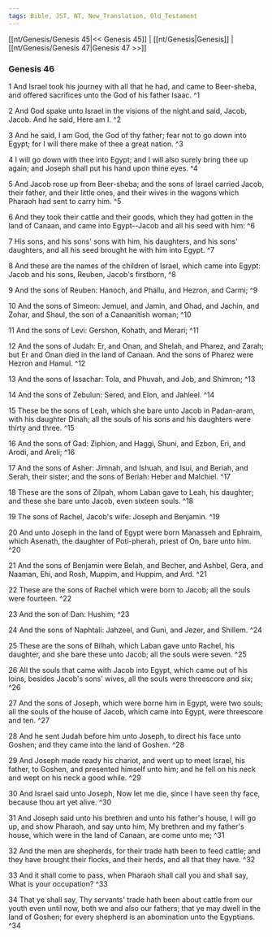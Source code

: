 ```yaml
---
tags: Bible, JST, NT, New_Translation, Old_Testament
---
```


[[nt/Genesis/Genesis 45|<< Genesis 45]] | [[nt/Genesis|Genesis]] | [[nt/Genesis/Genesis 47|Genesis 47 >>]]

### Genesis 46

1 And Israel took his journey with all that he had, and came to Beer-sheba, and offered sacrifices unto the God of his father Isaac.  ^1

2 And God spake unto Israel in the visions of the night and said, Jacob, Jacob. And he said, Here am I.  ^2

3 And he said, I am God, the God of thy father; fear not to go down into Egypt; for I will there make of thee a great nation.  ^3

4 I will go down with thee into Egypt; and I will also surely bring thee up again; and Joseph shall put his hand upon thine eyes.  ^4

5 And Jacob rose up from Beer-sheba; and the sons of Israel carried Jacob, their father, and their little ones, and their wives in the wagons which Pharaoh had sent to carry him.  ^5

6 And they took their cattle and their goods, which they had gotten in the land of Canaan, and came into Egypt\--Jacob and all his seed with him:  ^6

7 His sons, and his sons\' sons with him, his daughters, and his sons\' daughters, and all his seed brought he with him into Egypt.  ^7

8 And these are the names of the children of Israel, which came into Egypt: Jacob and his sons, Reuben, Jacob\'s firstborn,  ^8

9 And the sons of Reuben: Hanoch, and Phallu, and Hezron, and Carmi;  ^9

10 And the sons of Simeon: Jemuel, and Jamin, and Ohad, and Jachin, and Zohar, and Shaul, the son of a Canaanitish woman;  ^10

11 And the sons of Levi: Gershon, Kohath, and Merari;  ^11

12 And the sons of Judah: Er, and Onan, and Shelah, and Pharez, and Zarah; but Er and Onan died in the land of Canaan. And the sons of Pharez were Hezron and Hamul.  ^12

13 And the sons of Issachar: Tola, and Phuvah, and Job, and Shimron;  ^13

14 And the sons of Zebulun: Sered, and Elon, and Jahleel.  ^14

15 These be the sons of Leah, which she bare unto Jacob in Padan-aram, with his daughter Dinah; all the souls of his sons and his daughters were thirty and three.  ^15

16 And the sons of Gad: Ziphion, and Haggi, Shuni, and Ezbon, Eri, and Arodi, and Areli;  ^16

17 And the sons of Asher: Jimnah, and Ishuah, and Isui, and Beriah, and Serah, their sister; and the sons of Beriah: Heber and Malchiel.  ^17

18 These are the sons of Zilpah, whom Laban gave to Leah, his daughter; and these she bare unto Jacob, even sixteen souls.  ^18

19 The sons of Rachel, Jacob\'s wife: Joseph and Benjamin.  ^19

20 And unto Joseph in the land of Egypt were born Manasseh and Ephraim, which Asenath, the daughter of Poti-pherah, priest of On, bare unto him.  ^20

21 And the sons of Benjamin were Belah, and Becher, and Ashbel, Gera, and Naaman, Ehi, and Rosh, Muppim, and Huppim, and Ard.  ^21

22 These are the sons of Rachel which were born to Jacob; all the souls were fourteen.  ^22

23 And the son of Dan: Hushim;  ^23

24 And the sons of Naphtali: Jahzeel, and Guni, and Jezer, and Shillem.  ^24

25 These are the sons of Bilhah, which Laban gave unto Rachel, his daughter, and she bare these unto Jacob; all the souls were seven.  ^25

26 All the souls that came with Jacob into Egypt, which came out of his loins, besides Jacob\'s sons\' wives, all the souls were threescore and six;  ^26

27 And the sons of Joseph, which were borne him in Egypt, were two souls; all the souls of the house of Jacob, which came into Egypt, were threescore and ten.  ^27

28 And he sent Judah before him unto Joseph, to direct his face unto Goshen; and they came into the land of Goshen.  ^28

29 And Joseph made ready his chariot, and went up to meet Israel, his father, to Goshen, and presented himself unto him; and he fell on his neck and wept on his neck a good while.  ^29

30 And Israel said unto Joseph, Now let me die, since I have seen thy face, because thou art yet alive.  ^30

31 And Joseph said unto his brethren and unto his father\'s house, I will go up, and show Pharaoh, and say unto him, My brethren and my father\'s house, which were in the land of Canaan, are come unto me;  ^31

32 And the men are shepherds, for their trade hath been to feed cattle; and they have brought their flocks, and their herds, and all that they have.  ^32

33 And it shall come to pass, when Pharaoh shall call you and shall say, What is your occupation?  ^33

34 That ye shall say, Thy servants\' trade hath been about cattle from our youth even until now, both we and also our fathers; that ye may dwell in the land of Goshen; for every shepherd is an abomination unto the Egyptians.  ^34

 
